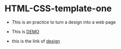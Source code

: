 # HTML-CSS-template-one

- <p>This is an practice to turn a design into a web page</p>
- <p>This is <a href="https://arsoby.github.io/HTML-CSS-template-one/">DEMO</a></p>
- <p>this is the link of <a href="https://365psd.com/psd/focal-resume-psd-theme-54071">design</a>
